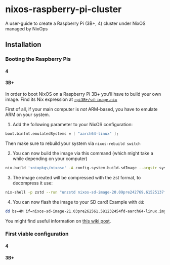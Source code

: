# nixos-raspberry-pi-cluster
A user-guide to create a Raspberry Pi (3B+, 4) cluster under NixOS managed by NixOps

## Installation
### Booting the Raspberry Pis
#### 4

#### 3B+
In order to boot NixOS on a Raspberry Pi 3B+ you'll have to build your own image.
Find its Nix expression at [`rpi3B+/sd-image.nix`](https://github.com/hugolgst/nixos-raspberry-pi-cluster/blob/master/rpi3B%2B/sd-image.nix)


First of all, if your main computer is *not* ARM-based, you have to emulate ARM on your system.
1. Add the following parameter to your NixOS configuration:
  ```nix
  boot.binfmt.emulatedSystems = [ "aarch64-linux" ];
  ```
  Then make sure to rebuild your system via `nixos-rebuild switch`


2. You can now build the image via this command (which might take a while depending on your computer)
  ```bash
  nix-build '<nixpkgs/nixos>' -A config.system.build.sdImage --argstr system aarch64-linux -I nixos-config=sd-image.nix
  ```

3. The image created will be compressed with the zst format, to decompress it use:
  ```bash
  nix-shell -p zstd --run "unzstd nixos-sd-image-20.09pre242769.61525137fd1-aarch64-linux.img.zst
  ```

4. You can now flash the image to your SD card!
  Example with `dd`:
  ```bash
  dd bs=4M if=nixos-sd-image-21.03pre262561.581232454fd-aarch64-linux.img of=/dev/mmcblk0 conv=fsync
  ```
  
You might find useful information on [this wiki post](https://nixos.wiki/wiki/NixOS_on_ARM/Raspberry_Pi_3).

### First viable configuration
#### 4

#### 3B+
